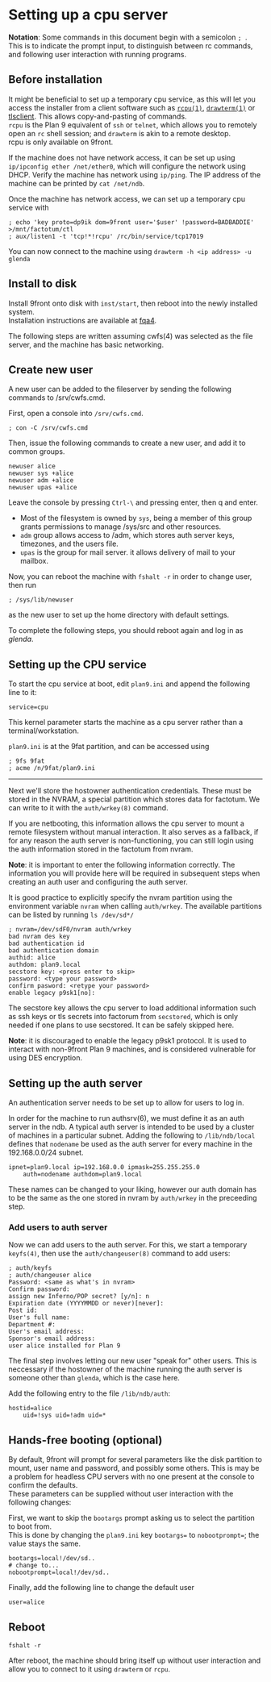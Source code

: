 # Setting up a cpu server

**Notation**: Some commands in this document begin with a semicolon `; `.  
This is to indicate the prompt input, to distinguish between rc commands,
and following user interaction with running programs. 

## Before installation
It might be beneficial to set up a temporary cpu service, as this will let you 
access the installer from a client software such as 
[`rcpu(1)`](http://man.9front.org/1/rcpu), [`drawterm(1)`](http://drawterm.9front.org/) 
or [tlsclient](https://git.sr.ht/~moody/tlsclient).
This allows copy-and-pasting of commands.  
`rcpu` is the Plan 9 equivalent of `ssh` or `telnet`, 
which allows you to remotely open an `rc` shell session; 
and `drawterm` is akin to a remote desktop.  
rcpu is only available on 9front.

If the machine does not have network access, it can be set up using 
`ip/ipconfig ether /net/ether0`, which will configure the network using DHCP. 
Verify the machine has network using `ip/ping`. 
The IP address of the machine can be printed by `cat /net/ndb`.

Once the machine has network access, we can set up a temporary cpu service with

	; echo 'key proto=dp9ik dom=9front user='$user' !password=BADBADDIE' >/mnt/factotum/ctl
	; aux/listen1 -t 'tcp!*!rcpu' /rc/bin/service/tcp17019

You can now connect to the machine using `drawterm -h <ip address> -u glenda`

## Install to disk
Install 9front onto disk with `inst/start`, then reboot into the newly installed system.  
Installation instructions are available at [fqa4](fqa.9front.org/fqa4.html).

The following steps are written assuming cwfs(4) was selected as the file server, 
and the machine has basic networking.

## Create new user
A new user can be added to the fileserver by sending 
the following commands to /srv/cwfs.cmd.

First, open a console into `/srv/cwfs.cmd`.

	; con -C /srv/cwfs.cmd

Then, issue the following commands to create a new user, 
and add it to common groups.

	newuser alice
	newuser sys +alice
	newuser adm +alice
	newuser upas +alice

Leave the console by pressing `Ctrl-\` and pressing enter, then q and enter.

- Most of the filesystem is owned by `sys`, 
being a member of this group grants permissions to manage /sys/src and other resources.
- `adm` group allows access to /adm, which stores auth server keys, timezones, 
and the users file.
- `upas` is the group for mail server. it allows delivery of mail to your mailbox.

Now, you can reboot the machine with `fshalt -r` in order to change user, then run

	; /sys/lib/newuser

as the new user to set up the home directory with default settings.

To complete the following steps, you should reboot again and log in as *glenda*.

## Setting up the CPU service
To start the cpu service at boot, edit `plan9.ini` 
and append the following line to it:

	service=cpu

This kernel parameter starts the machine as a cpu server 
rather than a terminal/workstation.
	
`plan9.ini` is at the 9fat partition, and can be accessed using

	; 9fs 9fat
	; acme /n/9fat/plan9.ini

---

Next we'll store the hostowner authentication credentials.
These must be stored in the NVRAM, a special partition which stores data for factotum. 
We can write to it with the `auth/wrkey(8)` command.

If you are netbooting, this information allows the cpu server to mount a remote 
filesystem without manual interaction. It also serves as a fallback, 
if for any reason the auth server is non-functioning, you can still login using 
the auth information stored in the factotum from nvram.

**Note**: it is important to enter the following information correctly. 
The information you will provide here will be required in subsequent steps when 
creating an auth user and configuring the auth server.

It is good practice to explicitly specify the nvram partition using 
the environment variable `nvram` when calling `auth/wrkey`. 
The available partitions can be listed by running `ls /dev/sd*/`

	; nvram=/dev/sdF0/nvram auth/wrkey
	bad nvram des key
	bad authentication id
	bad authentication domain
	authid: alice
	authdom: plan9.local
	secstore key: <press enter to skip>
	password: <type your password>
	confirm pasword: <retype your password>
	enable legacy p9sk1[no]: 

The secstore key allows the cpu server to load additional information such as 
ssh keys or tls secrets into factorum from `secstored`, which is only needed if
 one plans to use secstored. It can be safely skipped here.

**Note**: it is discouraged to enable the legacy p9sk1 protocol.
It is used to interact with non-9front Plan 9 machines, 
and is considered vulnerable for using DES encryption.

## Setting up the auth server
An authentication server needs to be set up to allow for users to log in.

In order for the machine to run authsrv(6), we must define it as an auth server 
in the ndb. A typical auth server is intended to be used by a cluster of machines 
in a particular subnet.
Adding the following to `/lib/ndb/local` defines that `nodename` be used as the 
auth server for every machine in the 192.168.0.0/24 subnet.

	ipnet=plan9.local ip=192.168.0.0 ipmask=255.255.255.0
		auth=nodename authdom=plan9.local

These names can be changed to your liking, however our auth domain has to be the 
same as the one stored in nvram by `auth/wrkey` in the preceeding step.

### Add users to auth server
Now we can add users to the auth server.
For this, we start a temporary `keyfs(4)`, 
then use the `auth/changeuser(8)` command to add users:

	; auth/keyfs
	; auth/changeuser alice
	Password: <same as what's in nvram>
	Confirm password: 
	assign new Inferno/POP secret? [y/n]: n
	Expiration date (YYYYMMDD or never)[never]: 
	Post id: 
	User's full name: 
	Department #: 
	User's email address: 
	Sponsor's email address: 
	user alice installed for Plan 9

The final step involves letting our new user "speak for" other users.
This is neccessary if the hostowner of the machine running the auth server is 
someone other than `glenda`, which is the case here.

Add the following entry to the file `/lib/ndb/auth`:

	hostid=alice
		uid=!sys uid=!adm uid=*

## Hands-free booting (optional)
By default, 9front will prompt for several parameters like the disk partition to mount, 
user name and password, and possibly some others.
This is may be a problem for headless CPU servers 
with no one present at the console to confirm the defaults.  
These parameters can be supplied without user interaction with 
the following changes:

First, we want to skip the `bootargs` prompt asking us to 
select the partition to boot from.  
This is done by changing the `plan9.ini` key `bootargs=` to `nobootprompt=`; 
the value stays the same.

	bootargs=local!/dev/sd..
	# change to...
	nobootprompt=local!/dev/sd..

Finally, add the following line to change the default user

	user=alice

## Reboot

	fshalt -r

After reboot, the machine should bring itself up without user interaction 
and allow you to connect to it using `drawterm` or `rcpu`.
